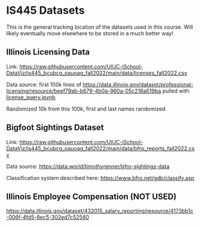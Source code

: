 # IS445 Datasets
This is the general tracking location of the datasets used in this course.  Will likely eventually move elsewhere to be stored in a much better way!

## Illinois Licensing Data

Link: https://raw.githubusercontent.com/UIUC-iSchool-DataViz/is445_bcubcg_oauoag_fall2022/main/data/licenses_fall2022.csv

Data source: first 100k lines of https://data.illinois.gov/dataset/professional-licensing/resource/beef79ab-b679-4b0a-960a-05c218a619ba pulled with [license_query.ipynb](https://github.com/UIUC-iSchool-DataViz/is445_bcubcg_oauoag_fall2022/blob/main/data/license_query.ipynb)

Randomized 10k from this 100k, first and last names randomized

## Bigfoot Sightings Dataset

Link: https://raw.githubusercontent.com/UIUC-iSchool-DataViz/is445_bcubcg_oauoag_fall2022/main/data/bfro_reports_fall2022.csv

Data source: https://data.world/timothyrenner/bfro-sightings-data

Classification system described here: https://www.bfro.net/gdb/classify.asp 


## Illinois Employee Compensation (NOT USED)

https://data.illinois.gov/dataset/432015_salary_reporting/resource/4173bb1c-006f-4fd5-8ec5-302ed7c52560
